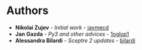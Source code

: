 # Authors

* **Nikolai Zujev** - *Initial work* - [jaymecd](https://github.com/jaymecd)
* **Jan Gazda** - *Py3 and other advices* - [1oglop1](https://github.com/1oglop1)
* **Alessandra Bilardi** - *Sceptre 2 updates* - [bilardi](https://github.com/bilardi)

